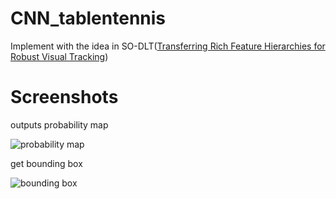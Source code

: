 # CNN_tablentennis

Implement with the idea in SO-DLT([Transferring Rich Feature Hierarchies for Robust Visual Tracking](https://arxiv.org/abs/1501.04587))

# Screenshots

outputs probability map

![probability map](http://7xrcar.com1.z0.glb.clouddn.com/sodlt.png)

get bounding box

![bounding box](http://7xrcar.com1.z0.glb.clouddn.com/localization.png)